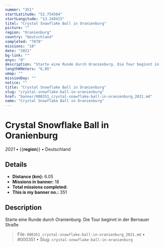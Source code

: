 ```yaml
---
nummer: "351"
startLatitude: "52.754504"
startLongitude: "13.248415"
titel: "Crystal Snowflake Ball in Oranienburg"
picture: ""
region: "Oranienburg"
country: "Deutschland"
completed: "7878"
missions: "18"
date: "2021"
bg-link: ""
onyx: "0"
description: "Starte eine Runde durch Oranienburg. Die Tour beginnt in der Bernauer Straße"
lengthKMeters: "6,05"
umap: ""
missionDay: ""
notice: ""
title: "Crystal Snowflake Ball in Oranienburg"
slug: "crystal-snowflake-ball-in-oranienburg"
href: "banner/000351_crystal-snowflake-ball-in-oranienburg_2021.md"
name: "Crystal Snowflake Ball in Oranienburg"
---
```

# Crystal Snowflake Ball in Oranienburg

*2021* • {{__region__}} • Deutschland





## Details
- **Distance (km):** 6.05
- **Missions in banner:** 18
- **Total missions completed:** 
- **This is my banner no.:** 351



## Description
Starte eine Runde durch Oranienburg. Die Tour beginnt in der Bernauer Straße




> File: `000351_crystal-snowflake-ball-in-oranienburg_2021.md` • #000351 • Slug: `crystal-snowflake-ball-in-oranienburg`
